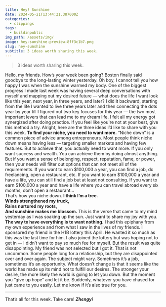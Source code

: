 ```yaml
---
title: Hey! Sunshine
date: 2024-05-21T13:44:21.387000Z
categories:
  - clippings
tags:
  - buildinpublic
img_path: /assets/img/
image: hey-sunshine-preview-8ff3c1b7.png
slug: hey-sunshine
subtitle: 3 ideas worth sharing this week.
---
```


> 3 ideas worth sharing this week.

Hello, my friends. How’s your week been going?
Boston finally said goodbye to the long-lasting winter yesterday. Oh boy, I cannot tell you how happy I was when the sunshine warmed my body.
One of the biggest progress I made last week was having several deep conversations with myself and mapping out my desired future — what does the life I want look like this year, next year, in three years, and later? I did it backward, starting from the life I wanted to live three years later and then connecting the dots year by year till I figured out two key focuses for this year — the two most important levers that can lead me to my dream life. I felt all my energy got synergized after doing practice. If you feel like you're not at your best, give this method a try.
Alright, here are the three ideas I’d like to share with you this week.
**To find your niche, you need to want more.**
“Niche down” is a common piece of advice among entrepreneurs. 
Most people think niche down means having less — targeting smaller markets and having few features.
But to achieve that, you actually need to want more. 
If you only want success and wealth. You can achieve them by doing almost anything. But if you want a sense of belonging, respect, reputation, fame, or power, then your needs will filter out options that can not meet all of the requirements.
If you want to earn $100,000 a year, you can find a job, do freelancing, open a restaurant, etc.
If you want to earn $100,000 a year and have a life, you can still find a job but at least not consulting.
If you want to earn $100,000 a year and have a life where you can travel abroad every six months, don’t open a restaurant…  
That’s how you niche down. 
**I think I’m a tree.  
Winds strengthened my truck,  
Rains nurtured my roots,   
And sunshine makes me blossom.**
This is the verse that came to my mind yesterday as I was soaking up the sun.
Just want to share my joy with you.
**The way to have everything is to want nothing.**
I had this epiphany from my own experience and from what I saw in the lives of my friends.
I sponsored my friend in the H1B lottery this April. He wanted it so much as this was the last time for him. I also joined the lottery but was hoping not to get in — I didn’t want to pay so much fee for myself. But the result was quite disappointing. My friend was not selected but I got it.
That is not uncommon. Some people long for a relationship, but they are disappointed over and over again. The subject might vary. Sometimes it’s a job, sometimes it’s an opportunity. What doesn’t change is that it seems like the world has made up its mind not to fulfill our desires. The stronger your desire, the more likely the world is going to let you down. But the moment you “give up hope” and let it be. Suddenly, whatever you have chased for just came to you easily. 
Let me know if it’s also true for you.
* * *
That’s all for this week. Take care!
_**Zhengyi**_
